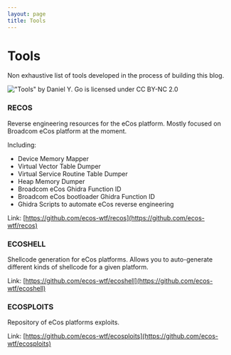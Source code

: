 ```yaml
---
layout: page
title: Tools
---
```


# Tools

Non exhaustive list of tools developed in the process of building this blog.

!["Tools" by Daniel Y. Go is licensed under CC BY-NC 2.0]({{site.url}}/assets/tools_by_daniel_ygo.jpg)

### RECOS

Reverse engineering resources for the eCos platform. Mostly focused on Broadcom eCos platform at the moment.

Including:

- Device Memory Mapper
- Virtual Vector Table Dumper
- Virtual Service Routine Table Dumper
- Heap Memory Dumper
- Broadcom eCos Ghidra Function ID
- Broadcom eCos bootloader Ghidra Function ID
- Ghidra Scripts to automate eCos reverse engineering

Link: [https://github.com/ecos-wtf/recos](https://github.com/ecos-wtf/recos)

### ECOSHELL

Shellcode generation for eCos platforms. Allows you to auto-generate different kinds of shellcode for a given platform.

Link: [https://github.com/ecos-wtf/ecoshell](https://github.com/ecos-wtf/ecoshell)

### ECOSPLOITS

Repository of eCos platforms exploits.

Link: [https://github.com/ecos-wtf/ecosploits](https://github.com/ecos-wtf/ecosploits)
